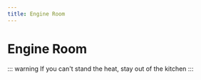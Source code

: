 ```yaml
---
title: Engine Room
---
```

# Engine Room

::: warning
If you can't stand the heat, stay out of the kitchen
:::